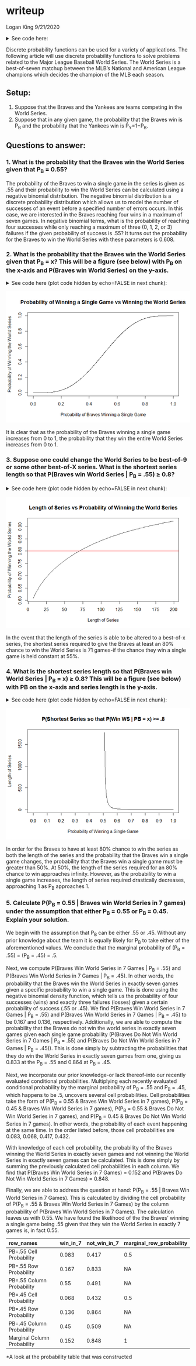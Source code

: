 writeup
================
Logan King
9/21/2020

<details>

<summary>See code here:</summary>

``` r
library(tidyverse)
```

    ## -- Attaching packages ---------------------------------------------------------- tidyverse 1.3.0 --

    ## v ggplot2 3.3.2     v purrr   0.3.4
    ## v tibble  3.0.3     v dplyr   1.0.2
    ## v tidyr   1.1.1     v stringr 1.4.0
    ## v readr   1.3.1     v forcats 0.5.0

    ## -- Conflicts ------------------------------------------------------------- tidyverse_conflicts() --
    ## x dplyr::filter() masks stats::filter()
    ## x dplyr::lag()    masks stats::lag()

``` r
library(knitr)
```

</details>

Discrete probability functions can be used for a variety of
applications. The following article will use discrete probability
functions to solve problems related to the Major League Baseball World
Series. The World Series is a best-of-seven matchup between the MLB’s
National and American League champions which decides the champion of the
MLB each season.

## Setup:

1.  Suppose that the Braves and the Yankees are teams competing in the
    World Series.
2.  Suppose that in any given game, the probability that the Braves win
    is P<sub>B</sub> and the probability that the Yankees win is
    P<sub>Y</sub>=1−P<sub>B</sub>.

## Questions to answer:

### 1\. What is the probability that the Braves win the World Series given that P<sub>B</sub> = 0.55?

The probability of the Braves to win a single game in the series is
given as .55 and their probability to win the World Series can be
calculated using a negative binomial distribution. The negative binomial
distribution is a discrete probability distribution which allows us to
model the number of successes of an event before a specified number of
errors occurs. In this case, we are interested in the Braves reaching
four wins in a maximum of seven games. In negative binomial terms, what
is the probability of reaching four successes while only reaching a
maximum of three (0, 1, 2, or 3) failures if the given probability of
success is .55? It turns out the probability for the Braves to win the
World Series with these parameters is 0.608.

### 2\. What is the probability that the Braves win the World Series given that P<sub>B</sub> = x? This will be a figure (see below) with P<sub>B</sub> on the x-axis and P(Braves win World Series) on the y-axis.

<details>

<summary>See code here (plot code hidden by echo=FALSE in next
chunk):</summary>

``` r
pb <- seq(0, 1, by = .001)
pws <- pnbinom(3, 4, pb)
```

    ## Warning in pnbinom(3, 4, pb): NaNs produced

</details>

![](writeup_files/figure-gfm/question%202%20plot-1.png)<!-- -->

It is clear that as the probability of the Braves winning a single game
increases from 0 to 1, the probability that they win the entire World
Series increases from 0 to 1.

### 3\. Suppose one could change the World Series to be best-of-9 or some other best-of-X series. What is the shortest series length so that P(Braves win World Series | P<sub>B</sub> = .55) ≥ 0.8?

<details>

<summary>See code here (plot code hidden by echo=FALSE in next
chunk):</summary>

``` r
win <- seq(4, 100, by = 1)
lose <- win - 1
games <- win + lose
pws <- pnbinom(lose,win,.55)
```

</details>

![](writeup_files/figure-gfm/question%203%20plot-1.png)<!-- -->

In the event that the length of the series is able to be altered to a
best-of-x series, the shortest series required to give the Braves at
least an 80% chance to win the World Series is 71 games-if the chance
they win a single game is held constant at 55%.

### 4\. What is the shortest series length so that P(Braves win World Series | P<sub>B</sub> = x) ≥ 0.8? This will be a figure (see below) with PB on the x-axis and series length is the y-axis.

<details>

<summary>See code here (plot code hidden by echo=FALSE in next
chunk):</summary>

``` r
pb <- seq(0, 1, by = .001)
least_games <- NA

for(i in 1:length(pb)) {
  win <- seq(1, 1000, by = 1)
  lose <- win - 1
  games <- win + lose
  pws <- pnbinom(lose, win, pb[i])
  least_games[i] <- games[which(pws>=.8)][1]
}
```

    ## Warning in pnbinom(lose, win, pb[i]): NaNs produced

</details>

![](writeup_files/figure-gfm/question%204%20plot-1.png)<!-- -->

In order for the Braves to have at least 80% chance to win the series as
both the length of the series and the probability that the Braves win a
single game changes, the probability that the Braves win a single game
must be greater than 50%. At 50%, the length of the series required for
an 80% chance to win approaches infinity. However, as the probability to
win a single game increases, the length of series required drastically
decreases, approaching 1 as P<sub>B</sub> approaches 1.

### 5\. Calculate P(P<sub>B</sub> = 0.55 | Braves win World Series in 7 games) under the assumption that either P<sub>B</sub> = 0.55 or P<sub>B</sub> = 0.45. Explain your solution.

We begin with the assumption that P<sub>B</sub> can be either .55 or
.45. Without any prior knowledge about the team it is equally likely for
P<sub>B</sub> to take either of the aforementioned values. We conclude
that the marginal probability of (P<sub>B</sub> = .55) = (P<sub>B</sub>
= .45) = .5.

Next, we compute P(Braves Win World Series in 7 Games | P<sub>B</sub> =
.55) and P(Braves Win World Series in 7 Games | P<sub>B</sub> = .45). In
other words, the probability that the Braves win the World Series in
exactly seven games given a specific probability to win a single game.
This is done using the negative binomial density function, which tells
us the probability of four successes (wins) and exactly three failures
(losses) given a certain probability of success (.55 or .45). We find
P(Braves Win World Series in 7 Games | P<sub>B</sub> = .55) and P(Braves
Win World Series in 7 Games | P<sub>B</sub> = .45) to be 0.167 and
0.136, respectively. Additionally, we are able to compute the
probability that the Braves do not win the world series in exactly seven
games given each single game probability (P(Braves Do Not Win World
Series in 7 Games | P<sub>B</sub> = .55) and P(Braves Do Not Win World
Series in 7 Games | P<sub>B</sub> = .45)). This is done simply by
subtracting the probabilities that they do win the World Series in
exactly seven games from one, giving us 0.833 at the P<sub>B</sub> = .55
and 0.864 at P<sub>B</sub> = .45.

Next, we incorporate our prior knowledge-or lack thereof-into our
recently evaluated conditional probabilities. Multiplying each recently
evaluated conditional probability by the marginal probability of
P<sub>B</sub> = .55 and P<sub>B</sub> = .45, which happens to be .5,
uncovers several cell probabilities. Cell probabilities take the form of
P(P<sub>B</sub> = 0.55 & Braves Win World Series in 7 games),
P(P<sub>B</sub> = 0.45 & Braves Win World Series in 7 games),
P(P<sub>B</sub> = 0.55 & Braves Do Not Win World Series in 7 games), and
P(P<sub>B</sub> = 0.45 & Braves Do Not Win World Series in 7 games). In
other words, the probability of each event happening at the same time.
In the order listed before, those cell probabilities are 0.083, 0.068,
0.417, 0.432.

With knowledge of each cell probability, the probability of the Braves
winning the World Series in exactly seven games and not winning the
World Series in exactly seven games can be calculated. This is done
simply by summing the previously calculated cell probabilities in each
column. We find that P(Braves Win World Series in 7 Games) = 0.152 and
P(Braves Do Not Win World Series in 7 Games) = 0.848.

Finally, we are able to address the question at hand: P(P<sub>B</sub> =
.55 | Braves Win World Series in 7 Games). This is calculated by
dividing the cell probability of P(P<sub>B</sub> = .55 & Braves Win
World Series in 7 Games) by the column probability of P(Braves Win World
Series in 7 Games). The calculation leaves us with 0.55. We have found
the likelihood of the the Braves’ winning a single game being .55 given
that they win the World Series in exactly 7 games is, in fact 0.55.

| row\_names                  | win\_in\_7 | not\_win\_in\_7 | marginal\_row\_probability |
| :-------------------------- | :--------- | :-------------- | :------------------------- |
| PB=.55 Cell Probability     | 0.083      | 0.417           | 0.5                        |
| PB=.55 Row Probability      | 0.167      | 0.833           | NA                         |
| PB=.55 Column Probability   | 0.55       | 0.491           | NA                         |
| PB=.45 Cell Probability     | 0.068      | 0.432           | 0.5                        |
| PB=.45 Row Probability      | 0.136      | 0.864           | NA                         |
| PB=.45 Column Probability   | 0.45       | 0.509           | NA                         |
| Marginal Column Probability | 0.152      | 0.848           | 1                          |

\*A look at the probability table that was constructed
